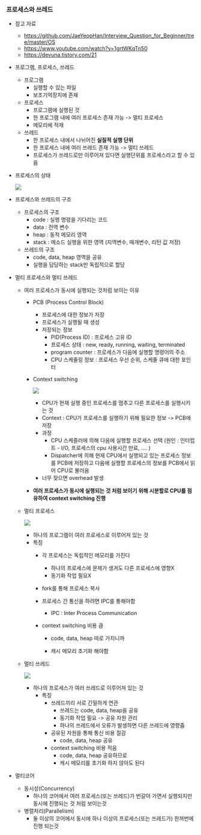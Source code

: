 ### 프로세스와 쓰레드

- 참고 자료
  - https://github.com/JaeYeopHan/Interview_Question_for_Beginner/tree/master/OS
  - https://www.youtube.com/watch?v=1grtWKqTn50
  - https://devuna.tistory.com/21

- 프로그램, 프로세스, 쓰레드

  - 프로그램 
    - 실행할 수 있는 파일 
    - 보조기억장치에 존재
  - 프로세스 
    - 프로그램에 실행된 것
    - 한 프로그램 내에 여러 프로세스 존재 가능 -> 멀티 프로세스
    - 메모리에 적재
  - 쓰레드
    - 한 프로세스 내에서 나뉘어진 **실질적 실행 단위**
    - 한 프로세스 내에 여러 쓰레드 존재 가능 -> 멀티 쓰레드
    - 프로세스가 쓰레드로만 이루어져 있다면 실행단위를 프로세스라고 할 수 있음

- 프로세스의 상태

  ![](https://t1.daumcdn.net/cfile/tistory/111C2F3F511554B124)

- 프로세스와 쓰레드의 구조

  - 프로세스의 구조
    - code : 실행 명령을 기다리는 코드
    - data :  전역 변수
    - heap : 동적 메모리 영역
    - stack : 메소드 실행을 위한 영역 (지역변수, 매개변수, 리턴 값 저장)
  - 쓰레드의 구조
    - code, data, heap 영역을 공유
    - 실행을 담당하는 stack만 독립적으로 할당

- 멀티 프로세스와 멀티 쓰레드

  - 여러 프로세스가 동시에 실행되는 것처럼 보이는 이유
    - PCB (Process Control Block)
      - 프로세스에 대한 정보가 저장
      - 프로세스가 실행될 때 생성
      - 저장되는 정보
        - PID(Process ID) : 프로세스 고유 ID
        - 프로세스 상태 : new, ready, running, waiting, terminated
        - program counter : 프로세스가 다음에 실행할 명령어의 주소
        - CPU 스케줄링 정보 : 프로세스 우선 순위, 스케줄 큐에 대한 포인터
      
    - Context switching
    
      ![](https://img1.daumcdn.net/thumb/R1280x0/?scode=mtistory2&fname=https%3A%2F%2Fblog.kakaocdn.net%2Fdn%2FTVaZn%2FbtqClxhFzlU%2FU84l95vVIJEVNLcBvfamI1%2Fimg.jpg)
    
      - CPU가 현재 실행 중인 프로세스를 멈추고 다른 프로세스를 실행시키는 것
      - Context : CPU가 프로세스를 실행하기 위해 필요한 정보 -> PCB에 저장
      - 과정
        - CPU 스케즐러에 의해 다음에 실행할 프로세스 선택 (원인 : 인터럽트 - I/O, 프로세스의 cpu 사용시간 만료, .... )
        - Dispatcher에 의해 현재 CPU에서 실행되고 있는 프로세스 정보를 PCB에 저장하고 다음에 실행할 프로세스의 정보를 PCB에서 읽어 CPU로 불러옴
      - 너무 잦으면 overhead 발생
    
    - **여러 프로세스가 동시에 실행되는 것 처럼 보이기 위해 시분할로 CPU를 점유하여 context switching 진행**
    
  - 멀티 프로세스

    ![](https://img1.daumcdn.net/thumb/R1280x0/?scode=mtistory2&fname=https%3A%2F%2Fblog.kakaocdn.net%2Fdn%2FApUCF%2FbtqBD1a0SBH%2Fi05f8OsvEVM1gayzod7HRK%2Fimg.png)

    - 하나의 프로그램이 여러 프로세스로 이루어져 있는 것
    - 특징
      - 각 프로세스는 독립적인 메모리를 가진다 
        - 하나의 프로세스에 문제가 생겨도 다른 프로세스에 영향X
        - 동기화 작업 필요X
        
      - fork를 통해 프로세스 복사

      - 프로세스 간 통신을 하려면 IPC를 통해야함
        - IPC : Inter Process Communication
        
      - context switching 비용 큼

        - code, data, heap 따로 가지니까

        - 캐시 메모리 초기화 해야함

  - 멀티 쓰레드
    
    ![](https://img1.daumcdn.net/thumb/R1280x0/?scode=mtistory2&fname=https%3A%2F%2Fblog.kakaocdn.net%2Fdn%2FbuHX3v%2FbtqBBUc8DLD%2FhsXLhRppL5L9TZfUNXzXtk%2Fimg.png)
    
    - 하나의 프로세스가 여러 쓰레드로 이루어져 있는 것
      - 특징
        - 쓰레드끼리 서로 긴밀하게 연관
          - 쓰레드는 code, data, heap을 공유
          - 동기화 작업 필요 -> 공유 자원 관리
          - 하나의 쓰레드에서 오류가 발생하면 다른 쓰레드에 영향줌
        - 공유된 자원을 통해 통신 비용 절감
          - code, data, heap 공유
        - context switching 비용 적음
          - code, data, heap 공유하므로
          - 캐시 메모리를 초기화 하지 않아도 된다

- 멀티코어
  - 동시성(Concurrency)
    - 하나의 코어에서 여러 프로세스(또는 쓰레드)가 번갈아 가면서 실행되지만 동시에 진행되는 것 처럼 보이는것
  - 병렬처리(Parallelism)
    - 둘 이상의 코어에서 동시에 하나 이상의 프로세스(또는 쓰레드가) 한꺼번에 진행 되는것  